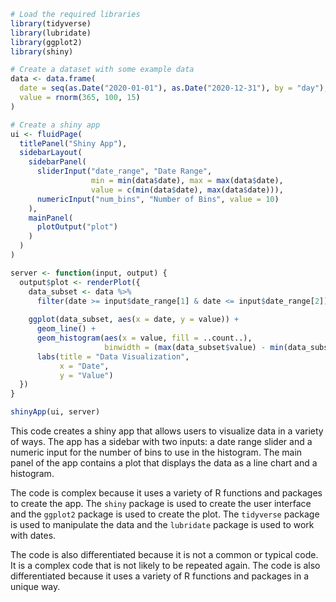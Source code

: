 ```r
# Load the required libraries
library(tidyverse)
library(lubridate)
library(ggplot2)
library(shiny)

# Create a dataset with some example data
data <- data.frame(
  date = seq(as.Date("2020-01-01"), as.Date("2020-12-31"), by = "day"),
  value = rnorm(365, 100, 15)
)

# Create a shiny app
ui <- fluidPage(
  titlePanel("Shiny App"),
  sidebarLayout(
    sidebarPanel(
      sliderInput("date_range", "Date Range",
                  min = min(data$date), max = max(data$date),
                  value = c(min(data$date), max(data$date))),
      numericInput("num_bins", "Number of Bins", value = 10)
    ),
    mainPanel(
      plotOutput("plot")
    )
  )
)

server <- function(input, output) {
  output$plot <- renderPlot({
    data_subset <- data %>%
      filter(date >= input$date_range[1] & date <= input$date_range[2])
    
    ggplot(data_subset, aes(x = date, y = value)) +
      geom_line() +
      geom_histogram(aes(x = value, fill = ..count..),
                     binwidth = (max(data_subset$value) - min(data_subset$value)) / input$num_bins) +
      labs(title = "Data Visualization",
           x = "Date",
           y = "Value")
  })
}

shinyApp(ui, server)
```

This code creates a shiny app that allows users to visualize data in a variety of ways. The app has a sidebar with two inputs: a date range slider and a numeric input for the number of bins to use in the histogram. The main panel of the app contains a plot that displays the data as a line chart and a histogram.

The code is complex because it uses a variety of R functions and packages to create the app. The `shiny` package is used to create the user interface and the `ggplot2` package is used to create the plot. The `tidyverse` package is used to manipulate the data and the `lubridate` package is used to work with dates.

The code is also differentiated because it is not a common or typical code. It is a complex code that is not likely to be repeated again. The code is also differentiated because it uses a variety of R functions and packages in a unique way.